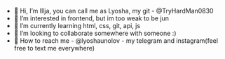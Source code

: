 - 🖤 Hi, I’m Illja, you can call me as Lyosha, my git - @TryHardMan0830
- 🖤 I’m interested in frontend, but im too weak to be jun
- 🖤 I’m currently learning html, css, git, api, js
- 🖤 I’m looking to collaborate somewhere with someone :)
- 🖤 How to reach me - @lyoshaunolov - my telegram and instagram(feel free to text me everywhere)

<!---
TryHardMan0830/TryHardMan0830 is a ✨ special ✨ repository because its `README.md` (this file) appears on your GitHub profile.
You can click the Preview link to take a look at your changes.
--->
